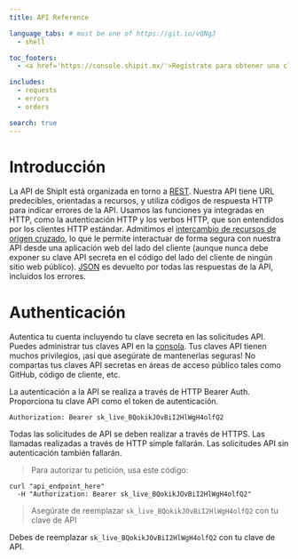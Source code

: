 ```yaml
---
title: API Reference

language_tabs: # must be one of https://git.io/vQNgJ
  - shell

toc_footers:
  - <a href='https://console.shipit.mx/'>Regístrate para obtener una clave de desarrollador</a>

includes:
  - requests
  - errors
  - orders

search: true
---
```


# Introducción

La API de ShipIt está organizada en torno a [REST](http://en.wikipedia.org/wiki/Representational_State_Transfer). Nuestra API tiene URL predecibles, orientadas a recursos, y utiliza códigos de respuesta HTTP para indicar errores de la API. Usamos las funciones ya integradas en HTTP, como la autenticación HTTP y los verbos HTTP, que son entendidos por los clientes HTTP estándar. Admitimos el [intercambio de recursos de origen cruzado](http://en.wikipedia.org/wiki/Cross-origin_resource_sharing), lo que le permite interactuar de forma segura con nuestra API desde una aplicación web del lado del cliente (aunque nunca debe exponer su clave API secreta en el código del lado del cliente de ningún sitio web público). [JSON](http://www.json.org/) es devuelto por todas las respuestas de la API, incluidos los errores.

# Authenticación

Autentica tu cuenta incluyendo tu clave secreta en las solicitudes API. Puedes administrar tus claves API en la [consola](https://console.shipit.mx/account/apikeys). Tus claves API tienen muchos privilegios, ¡así que asegúrate de mantenerlas seguras! No compartas tus claves API secretas en áreas de acceso público tales como GitHub, código de cliente, etc.

La autenticación a la API se realiza a través de HTTP Bearer Auth. Proporciona tu clave API como el token de autenticación.

`Authorization: Bearer sk_live_BQokikJOvBiI2HlWgH4olfQ2`

Todas las solicitudes de API se deben realizar a través de HTTPS. Las llamadas realizadas a través de HTTP simple fallarán. Las solicitudes API sin autenticación también fallarán.


> Para autorizar tu petición, usa este código:

```shell
curl "api_endpoint_here"
  -H "Authorization: Bearer sk_live_BQokikJOvBiI2HlWgH4olfQ2"
```

> Asegúrate de reemplazar `sk_live_BQokikJOvBiI2HlWgH4olfQ2` con tu clave de API

<aside class="notice">
Debes de reemplazar <code>sk_live_BQokikJOvBiI2HlWgH4olfQ2</code> con tu clave de API.
</aside>
